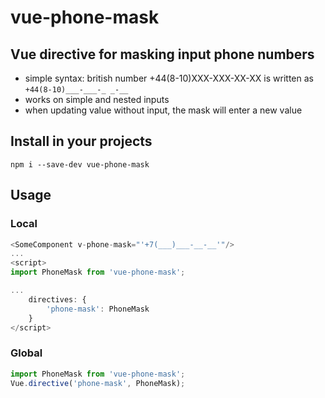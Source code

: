 # vue-phone-mask

## Vue directive for masking input phone numbers
* simple syntax: british number +44(8-10)XXX-XXX-XX-XX is written as `+44(8-10)___-___-_ _-__`
* works on simple and nested inputs
* when updating value without input, the mask will enter a new value

## Install in your projects
```
npm i --save-dev vue-phone-mask
```

## Usage

### Local
```javascript
<SomeComponent v-phone-mask="'+7(___)___-__-__'"/>
...
<script>
import PhoneMask from 'vue-phone-mask';

...
    directives: {
        'phone-mask': PhoneMask
    }    
</script>
```

### Global
```javascript
import PhoneMask from 'vue-phone-mask';
Vue.directive('phone-mask', PhoneMask);
```
